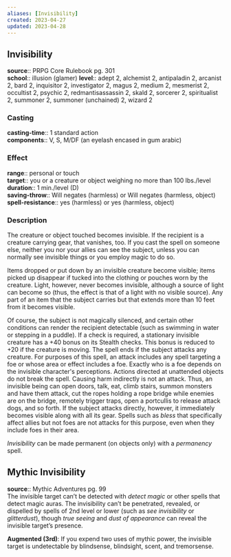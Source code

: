 ```yaml
---
aliases: [Invisibility]
created: 2023-04-27
updated: 2023-04-28
---
```


## Invisibility

**source**:: PRPG Core Rulebook pg. 301  
**school**:: illusion (glamer)
**level**:: adept 2, alchemist 2, antipaladin 2, arcanist 2, bard 2, inquisitor 2, investigator 2, magus 2, medium 2, mesmerist 2, occultist 2, psychic 2, redmantisassassin 2, skald 2, sorcerer 2, spiritualist 2, summoner 2, summoner (unchained) 2, wizard 2

### Casting

**casting-time**:: 1 standard action  
**components**:: V, S, M/DF (an eyelash encased in gum arabic)

### Effect

**range**:: personal or touch  
**target**:: you or a creature or object weighing no more than 100 lbs./level  
**duration**:: 1 min./level (D)  
**saving-throw**:: Will negates (harmless) or Will negates (harmless, object)
**spell-resistance**:: yes (harmless) or yes (harmless, object)

### Description

The creature or object touched becomes invisible. If the recipient is a creature carrying gear, that vanishes, too. If you cast the spell on someone else, neither you nor your allies can see the subject, unless you can normally see invisible things or you employ magic to do so.  
  
Items dropped or put down by an invisible creature become visible; items picked up disappear if tucked into the clothing or pouches worn by the creature. Light, however, never becomes invisible, although a source of light can become so (thus, the effect is that of a light with no visible source). Any part of an item that the subject carries but that extends more than 10 feet from it becomes visible.  
  
Of course, the subject is not magically silenced, and certain other conditions can render the recipient detectable (such as swimming in water or stepping in a puddle). If a check is required, a stationary invisible creature has a +40 bonus on its Stealth checks. This bonus is reduced to +20 if the creature is moving. The spell ends if the subject attacks any creature. For purposes of this spell, an attack includes any spell targeting a foe or whose area or effect includes a foe. Exactly who is a foe depends on the invisible character's perceptions. Actions directed at unattended objects do not break the spell. Causing harm indirectly is not an attack. Thus, an invisible being can open doors, talk, eat, climb stairs, summon monsters and have them attack, cut the ropes holding a rope bridge while enemies are on the bridge, remotely trigger traps, open a portcullis to release attack dogs, and so forth. If the subject attacks directly, however, it immediately becomes visible along with all its gear. Spells such as *bless* that specifically affect allies but not foes are not attacks for this purpose, even when they include foes in their area.  
  
*Invisibility* can be made permanent (on objects only) with a *permanency* spell.

## Mythic Invisibility

**source**:: Mythic Adventures pg. 99  
The invisible target can’t be detected with *detect magic* or other spells that detect magic auras. The invisibility can’t be penetrated, revealed, or dispelled by spells of 2nd level or lower (such as *see invisibility* or *glitterdust*), though *true seeing* and *dust of appearance* can reveal the invisible target’s presence.  
  
**Augmented (3rd)**: If you expend two uses of mythic power, the invisible target is undetectable by blindsense, blindsight, scent, and tremorsense.
